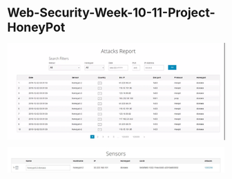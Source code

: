 
# Web-Security-Week-10-11-Project-HoneyPot

![](report.gif)

![Image description](https://github.com/wlee004/Web-Security-Week-10-11-Project-HoneyPot/blob/master/attacks.JPG)

